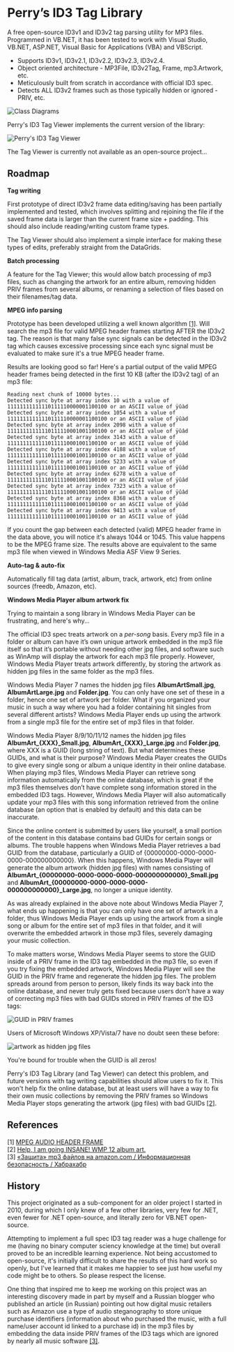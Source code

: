 Perry’s ID3 Tag Library
=======================

A free open-source ID3v1 and ID3v2 tag parsing utility for MP3 files. Programmed in VB.NET, it has been tested to work with Visual Studio, VB.NET, ASP.NET, Visual Basic for Applications (VBA) and VBScript.

* Supports ID3v1, ID3v2.1, ID3v2.2, ID3v2.3, ID3v2.4.  
* Object oriented architecture - MP3File, ID3v2Tag, Frame, mp3.Artwork, etc.  
* Meticulously built from scratch in accordance with official ID3 spec.  
* Detects ALL ID3v2 frames such as those typically hidden or ignored - PRIV, etc.  

![Class Diagrams](http://files.glassocean.net/github/id3taglibrary1.jpg)

Perry's ID3 Tag Viewer implements the current version of the library:

![Perry's ID3 Tag Viewer](http://glassocean.net/media/id3-tag-viewer-1.jpg)

The Tag Viewer is currently not available as an open-source project...

Roadmap
-------

**Tag writing**

First prototype of direct ID3v2 frame data editing/saving has been partially implemented and tested, which involves  splitting and rejoining the file if the saved frame data is larger than the current frame size + padding. This should also include reading/writing custom frame types.

The Tag Viewer should also implement a simple interface for making these types of edits, preferably straight from the DataGrids.

**Batch processing**

A feature for the Tag Viewer; this would allow batch processing of mp3 files, such as changing the artwork for an entire album, removing hidden PRIV frames from several albums, or renaming a selection of files based on their filenames/tag data.

**MPEG info parsing**

Prototype has been developed utilizing a well known algorithm [[1]](#references). Will search the mp3 file for valid MPEG header frames starting AFTER the ID3v2 tag. The reason is that many false sync signals can be detected in the ID3v2 tag which causes excessive processing since each sync signal must be evaluated to make sure it's a true MPEG header frame.

Results are looking good so far! Here's a partial output of the valid MPEG header frames being detected in the first 10 KB (after the ID3v2 tag) of an mp3 file:

```
Reading next chunk of 10000 bytes...
Detected sync byte at array index 10 with a value of 11111111111110111110000001100100 or an ASCII value of ÿûàd
Detected sync byte at array index 1054 with a value of 11111111111110111110000001100100 or an ASCII value of ÿûàd
Detected sync byte at array index 2098 with a value of 11111111111110111110001001100100 or an ASCII value of ÿûâd
Detected sync byte at array index 3143 with a value of 11111111111110111110001001100100 or an ASCII value of ÿûâd
Detected sync byte at array index 4188 with a value of 11111111111110111110001001100100 or an ASCII value of ÿûâd
Detected sync byte at array index 5233 with a value of 11111111111110111110001001100100 or an ASCII value of ÿûâd
Detected sync byte at array index 6278 with a value of 11111111111110111110001001100100 or an ASCII value of ÿûâd
Detected sync byte at array index 7323 with a value of 11111111111110111110001001100100 or an ASCII value of ÿûâd
Detected sync byte at array index 8368 with a value of 11111111111110111110001001100100 or an ASCII value of ÿûâd
Detected sync byte at array index 9413 with a value of 11111111111110111110001001100100 or an ASCII value of ÿûâd
```

If you count the gap between each detected (valid) MPEG header frame in the data above, you will notice it's always 1044 or 1045. This value happens to be the MPEG frame size. The results above are equivalent to the same mp3 file when viewed in Windows Media ASF View 9 Series.

**Auto-tag & auto-fix**

Automatically fill tag data (artist, album, track, artwork, etc) from online sources (freedb, Amazon, etc).

**Windows Media Player album artwork fix**

Trying to maintain a song library in Windows Media Player can be frustrating, and here's why...

The official ID3 spec treats artwork on a *per-song* basis. Every mp3 file in a folder or album can have it’s own unique artwork embedded in the mp3 file itself so that it’s portable without needing other jpg files, and software such as WinAmp will display the artwork for each mp3 file properly. However, Windows Media Player treats artwork differently, by storing the artwork as hidden jpg files in the same folder as the mp3 files.

Windows Media Player 7 names the hidden jpg files **AlbumArtSmall.jpg**, **AlbumArtLarge.jpg** and **Folder.jpg**. You can only have one set of these in a folder, hence one set of artwork per folder. What if you organized your music in such a way where you had a folder containing hit singles from several different artists? Windows Media Player ends up using the artwork from a single mp3 file for the entire set of mp3 files in that folder.

Windows Media Player 8/9/10/11/12 names the hidden jpg files **AlbumArt_{XXX}_Small.jpg**, **AlbumArt_{XXX}_Large.jpg** and **Folder.jpg**, where XXX is a GUID (long string of text). But what determines these GUIDs, and what is their purpose? Windows Media Player creates the GUIDs to give every single song or album a unique identity in their online database. When playing mp3 files, Windows Media Player can retrieve song information automatically from the online database, which is great if the mp3 files themselves don’t have complete song information stored in the embedded ID3 tags. However, Windows Media Player will also automatically update your mp3 files with this song information retrieved from the online database (an option that is enabled by default) and this data can be inaccurate.

Since the online content is submitted by users like yourself, a small portion of the content in this database contains bad GUIDs for certain songs or albums. The trouble happens when Windows Media Player retrieves a bad GUID from the database, particularly a GUID of {00000000-0000-0000-0000-000000000000}. When this happens, Windows Media Player will generate the album artwork (hidden jpg files) with names consisting of **AlbumArt_{00000000-0000-0000-0000-000000000000}_Small.jpg** and **AlbumArt_{00000000-0000-0000-0000-000000000000}_Large.jpg**, no longer a unique identity.

As was already explained in the above note about Windows Media Player 7, what ends up happening is that you can only have one set of artwork in a folder, thus Windows Media Player ends up using the artwork from a single song or album for the entire set of mp3 files in that folder, and it will overwrite the embedded artwork in those mp3 files, severely damaging your music collection.

To make matters worse, Windows Media Player seems to store the GUID inside of a PRIV frame in the ID3 tag embedded in the mp3 file, so even if you try fixing the embedded artwork, Windows Media Player will see the GUID in the PRIV frame and regenerate the hidden jpg files. The problem spreads around from person to person, likely finds its way back into the online database, and never truly gets fixed because users don’t have a way of correcting mp3 files with bad GUIDs stored in PRIV frames of the ID3 tags:

![GUID in PRIV frames](http://files.glassocean.net/github/id3taglibrary3.jpg)

Users of Microsoft Windows XP/Vista/7 have no doubt seen these before:

![artwork as hidden jpg files](http://files.glassocean.net/github/id3taglibrary2.jpg)

You're bound for trouble when the GUID is all zeros!

Perry's ID3 Tag Library (and Tag Viewer) can detect this problem, and future versions with tag writing capabilities should allow users to fix it. This won't help fix the online database, but at least users will have a way to fix their own music collections by removing the PRIV frames so Windows Media Player stops generating the artwork (jpg files) with bad GUIDs [[2]](#references).

References
----------

[1] [MPEG AUDIO HEADER FRAME](http://www.mpgedit.org/mpgedit/mpeg_format/mpeghdr.htm)  
[2] [Help, I am going INSANE! WMP 12 album art.](http://social.technet.microsoft.com/Forums/windows/en-US/e6ee46cc-f088-4847-a9a2-58fac6888407/help-i-am-going-insane-wmp12-album-art)  
[3] [«Защита» mp3 файлов на amazon.com / Информационная безопасность / Хабрахабр](http://habrahabr.ru/post/134523/)  

History
-------

This project originated as a sub-component for an older project I started in 2010, during which I only knew of a few other libraries, very few for .NET, even fewer for .NET open-source, and literally zero for VB.NET open-source.

Attempting to implement a full spec ID3 tag reader was a huge challenge for me (having no binary computer sciency knowledge at the time) but overall proved to be an incredible learning experience. Not being accustomed to open-source, it's initially difficult to share the results of this hard work so openly, but I've learned that it makes me happier to see just how useful my code might be to others. So please respect the license.

One thing that inspired me to keep me working on this project was an interesting discovery made in part by myself and a Russian blogger who published an article (in Russian) pointing out how digital music retailers such as Amazon use a type of audio steganography to store unique purchase identifiers (information about who purchased the music, with a full name/user account id linked to a purchase id) in the mp3 files by embedding the data inside PRIV frames of the ID3 tags which are ignored by nearly all music software [[3]](#references).
